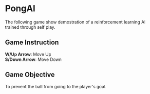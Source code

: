 # PongAI
The following game show demostration of a reinforcement learning AI trained through self play.
## Game Instruction
<b>W/Up Arrow</b>: Move Up\
<b>S/Down Arrow</b>: Move Down
## Game Objective
To prevent the ball from going to the player's goal.
